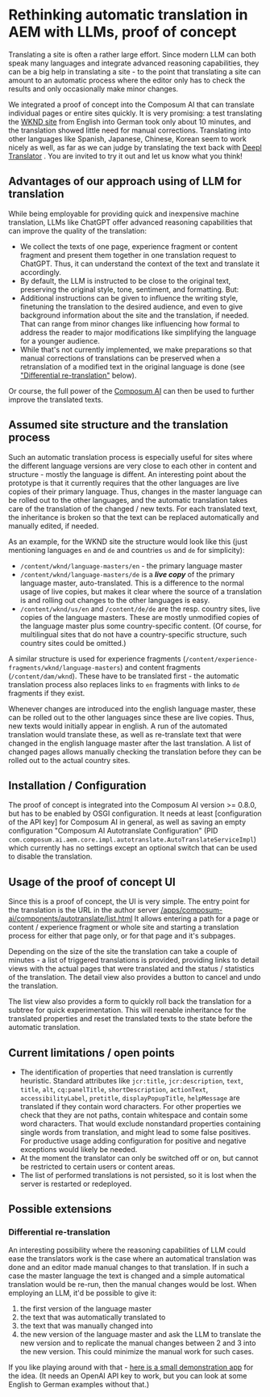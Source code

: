 # Rethinking automatic translation in AEM with LLMs, proof of concept

Translating a site is often a rather large effort. Since modern LLM can both speak many languages and integrate
advanced reasoning capabilities, they can be a big help in translating a site - to the point that translating a site
can amount to an automatic process where the editor only has to check the results and only occasionally make minor
changes.

We integrated a proof of concept into the Composum AI that can translate individual pages or entire sites quickly.
It is very promising: a test translating the [WKND site](https://wknd.site/us/en.html) from English into German took
only about 10 minutes,
and the translation showed little need for manual corrections. Translating into other languages like Spanish, Japanese,
Chinese, Korean seem to work nicely as well, as far as we can judge by translating the text back with
[Deepl Translator](https://www.deepl.com/translator) . You are invited to try it out and let us know what you think!

## Advantages of our approach using of LLM for translation

While being employable for providing quick and inexpensive machine translation, LLMs like ChatGPT offer advanced
reasoning capabilities that can improve the quality of the translation:

- We collect the texts of one page, experience fragment or content fragment and present them together in one
  translation request to ChatGPT. Thus, it can understand the context of the text and translate it accordingly.
- By default, the LLM is instructed to be close to the original text, preserving the original style, tone, sentiment,
  and formatting. But:
- Additional instructions can be given to influence the writing style, finetuning the translation
  to the desired audience, and even to give background information about the site and the translation, if needed.
  That can range from minor changes like influencing how formal to address the reader to major modifications like
  simplifying the language for a younger audience.
- While that's not currently implemented, we make preparations so that manual corrections of translations can be
  preserved when a retranslation of a modified text in the original language is done (see ["Differential 
  re-translation"](#difftranslation) below).

Or course, the full power of the [Composum AI](usage.md) can then be used to further improve the translated texts.

## Assumed site structure and the translation process

Such an automatic translation process is especially useful for sites where the different language versions are very
close to each other in content and structure - mostly the language is diffent. An interesting point about the
prototype is that it currently requires that the other languages are live copies of their primary language. Thus,
changes in the master language can be rolled out to the other languages, and the automatic translation takes care of
the translation of the changed / new texts. For each translated text, the inheritance is broken so that the text can
be replaced automatically and manually edited, if needed.

As an example, for the WKND site the structure would look like this (just mentioning languages `en` and `de` and
countries `us` and `de` for simplicity):

- `/content/wknd/language-masters/en` - the primary language master
- `/content/wknd/language-masters/de` is a _**live copy**_ of the primary language master, auto-translated. This is a
  difference to the normal usage of live copies, but makes it clear where the source of a translation is and rolling
  out changes to the other languages is easy.
- `/content/wknd/us/en` and `/content/de/de` are the resp. country sites, live copies of the language masters. These
  are mostly unmodified copies of the language master plus some country-specific content. (Of course, for
  multilingual sites that do not have a country-specific structure, such country sites could be omitted.)

A similar structure is used for experience fragments (`/content/experience-fragments/wknd/language-masters`) and
content fragments (`/content/dam/wknd`). These have to be translated first - the automatic translation process
also replaces links to `en` fragments with links to `de` fragments if they exist.

Whenever changes are introduced into the english language master, these can be rolled out to the other languages
since these are live copies. Thus, new texts would initially appear in english. A run of the automated translation
would translate these, as well as re-translate text that were changed in the english language master after the last
translation. A list of changed pages allows manually checking the translation before they can be rolled out to the
actual country sites.

## Installation / Configuration

The proof of concept is integrated into the Composum AI version >= 0.8.0, but has to be enabled by OSGI
configuration. It needs at least [configuration of the API key] for Composum AI in general, as well as saving an
empty configuration "Composum AI Autotranslate Configuration"
(PID `com.composum.ai.aem.core.impl.autotranslate.AutoTranslateServiceImpl`)
which currently has no settings except an optional switch that can be used to disable the translation.

## Usage of the proof of concept UI

Since this is a proof of concept, the UI is very simple. The entry point for the translation is the URL in the author
server
[/apps/composum-ai/components/autotranslate/list.html](http://localhost:4502/apps/composum-ai/components/autotranslate/list.html)
It allows entering a path for a page or content / experience fragment or whole site and starting a translation process
for either that page only, or for that page and it's subpages.

Depending on the size of the site the translation can
take a couple of minutes - a list of triggered translations is provided, providing links to detail views with the
actual pages that were translated and the status / statistics of the translation. The detail view also provides a
button to cancel and undo the translation.

The list view also provides a form to quickly roll back the translation for a subtree for quick experimentation.
This will reenable inheritance for the translated properties and reset the translated texts to the state before the
automatic translation.

## Current limitations / open points

- The identification of properties that need translation is currently heuristic. Standard attributes like `jcr:title`,
  `jcr:description`, `text`, `title`, `alt`, `cq:panelTitle`, `shortDescription`, `actionText`, `accessibilityLabel`,
  `pretitle`, `displayPopupTitle`, `helpMessage` are translated if they contain word characters. For other properties
  we check that they are not paths, contain whitespace and contain some word characters. That would exclude
  nonstandard properties containing single words from translation, and might lead to some false positives. For
  productive usage adding configuration for positive and negative exceptions would likely be needed.
- At the moment the translator can only be switched off or on, but cannot be restricted to certain users or content
  areas.
- The list of performed translations is not persisted, so it is lost when the server is restarted or redeployed.

## Possible extensions

<a id="difftranslation"></a>
### Differential re-translation

An interesting possibility where the reasoning capabilities of LLM could ease the translators work is the case where 
an automatical translation was done and an editor made manual changes to that translation. If in such a case the 
master language the text is changed and a simple automatical translation would be re-run, then the manual changes would be
lost. When employing an LLM, it'd be possible to give it:
1. the first version of the language master
2. the text that was automatically translated to
3. the text that was manually changed into
4. the new version of the language master
and ask the LLM to translate the new version and to replicate the manual changes between 2 and 3 into the new version.
This could minimize the manual work for such cases. 

If you like playing around with that - 
  [here is a small demonstration app](https://aigenpipeline.stoerr.net/differentialReTranslation/differentialReTranslation.html)
  for the idea. (It needs an OpenAI API key to work, but you can look at some English to German examples without that.) 
